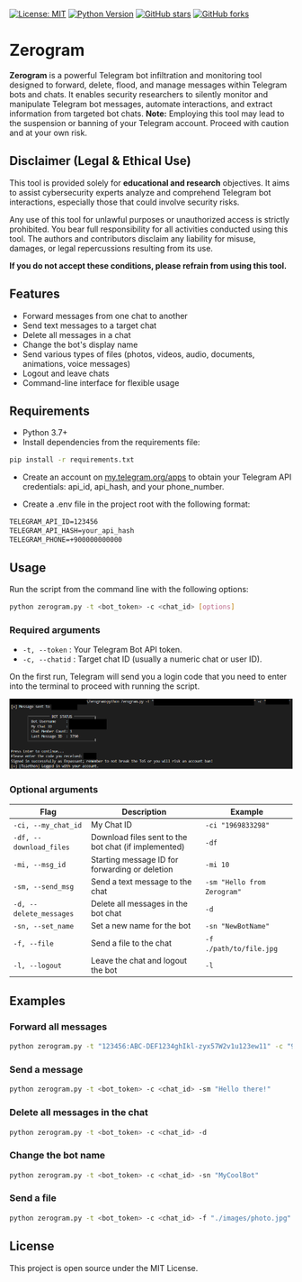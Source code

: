[![License: MIT](https://img.shields.io/badge/License-MIT-yellow.svg)](https://opensource.org/licenses/MIT)
[![Python Version](https://img.shields.io/badge/python-3.7%2B-blue.svg)](https://www.python.org/downloads/)
[![GitHub stars](https://img.shields.io/github/stars/Seadox/Zerogram)](https://github.com/Seadox/Zerogram/stargazers)
[![GitHub forks](https://img.shields.io/github/forks/Seadox/Zerogram)](https://github.com/Seadox/Zerogram/network/members)

# Zerogram

**Zerogram** is a powerful Telegram bot infiltration and monitoring tool designed to forward, delete, flood, and manage messages within Telegram bots and chats. It enables security researchers to silently monitor and manipulate Telegram bot messages, automate interactions, and extract information from targeted bot chats.
**Note:** Employing this tool may lead to the suspension or banning of your Telegram account. Proceed with caution and at your own risk.

## Disclaimer (Legal & Ethical Use)

This tool is provided solely for **educational and research** objectives. It aims to assist cybersecurity experts analyze and comprehend Telegram bot interactions, especially those that could involve security risks.

Any use of this tool for unlawful purposes or unauthorized access is strictly prohibited. You bear full responsibility for all activities conducted using this tool. The authors and contributors disclaim any liability for misuse, damages, or legal repercussions resulting from its use.

**If you do not accept these conditions, please refrain from using this tool.**

## Features

- Forward messages from one chat to another
- Send text messages to a target chat
- Delete all messages in a chat
- Change the bot's display name
- Send various types of files (photos, videos, audio, documents, animations, voice messages)
- Logout and leave chats
- Command-line interface for flexible usage

## Requirements

- Python 3.7+
- Install dependencies from the requirements file:

```bash
pip install -r requirements.txt
```

- Create an account on [my.telegram.org/apps](my.telegram.org/apps) to obtain your Telegram API credentials: api_id, api_hash, and your phone_number.

- Create a .env file in the project root with the following format:

```dotenv
TELEGRAM_API_ID=123456
TELEGRAM_API_HASH=your_api_hash
TELEGRAM_PHONE=+900000000000
```

## Usage

Run the script from the command line with the following options:

```bash
python zerogram.py -t <bot_token> -c <chat_id> [options]
```

### Required arguments

- `-t, --token` : Your Telegram Bot API token.
- `-c, --chatid` : Target chat ID (usually a numeric chat or user ID).

On the first run, Telegram will send you a login code that you need to enter into the terminal to proceed with running the script.

![First Run](first_run.png)

### Optional arguments

| Flag                    | Description                                          | Example                     |
| ----------------------- | ---------------------------------------------------- | --------------------------- |
| `-ci, --my_chat_id`     | My Chat ID                                           | `-ci "1969833298"`          |
| `-df, --download_files` | Download files sent to the bot chat (if implemented) | `-df`                       |
| `-mi, --msg_id`         | Starting message ID for forwarding or deletion       | `-mi 10`                    |
| `-sm, --send_msg`       | Send a text message to the chat                      | `-sm "Hello from Zerogram"` |
| `-d, --delete_messages` | Delete all messages in the bot chat                  | `-d`                        |
| `-sn, --set_name`       | Set a new name for the bot                           | `-sn "NewBotName"`          |
| `-f, --file`            | Send a file to the chat                              | `-f ./path/to/file.jpg`     |
| `-l, --logout`          | Leave the chat and logout the bot                    | `-l`                        |

## Examples

### Forward all messages

```bash
python zerogram.py -t "123456:ABC-DEF1234ghIkl-zyx57W2v1u123ew11" -c "987654321"
```

### Send a message

```bash
python zerogram.py -t <bot_token> -c <chat_id> -sm "Hello there!"
```

### Delete all messages in the chat

```bash
python zerogram.py -t <bot_token> -c <chat_id> -d
```

### Change the bot name

```bash
python zerogram.py -t <bot_token> -c <chat_id> -sn "MyCoolBot"
```

### Send a file

```bash
python zerogram.py -t <bot_token> -c <chat_id> -f "./images/photo.jpg"
```

## License

This project is open source under the MIT License.
